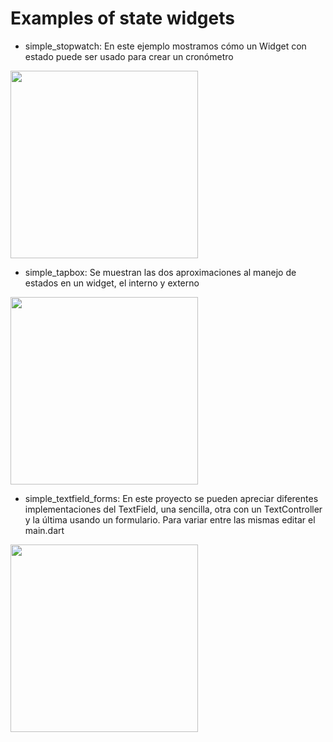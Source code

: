 # Examples of state widgets

- simple_stopwatch: En este ejemplo mostramos cómo un Widget con estado puede ser usado para crear un cronómetro    

<img src="https://user-images.githubusercontent.com/28717626/136319712-1afd8a62-c564-4e64-816e-f36d717cc8a4.gif" width="300" />

- simple_tapbox: Se muestran las dos aproximaciones al manejo de estados en un widget, el interno y externo   

<img src="https://user-images.githubusercontent.com/28717626/136319798-cdf5559c-258b-4097-9e0e-b0c4d6172b50.gif" width="300" />

- simple_textfield_forms: En este proyecto se pueden apreciar diferentes implementaciones del TextField, una sencilla, otra con un TextController y la última usando un formulario. Para variar entre las mismas editar el  main.dart  

<img src="https://user-images.githubusercontent.com/28717626/136319904-d7e6a313-a99b-4884-8617-3f160f5f81e2.gif" width="300" />